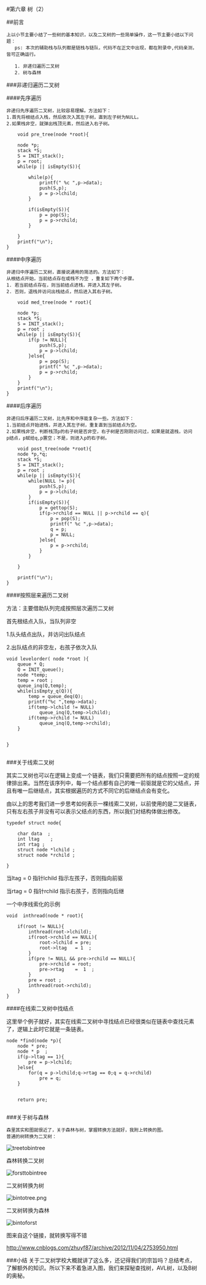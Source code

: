 #第六章   树（2）

##前言
    
    上以小节主要小结了一些树的基本知识，以及二叉树的一些简单操作，这一节主要小结以下问题：
       ps: 本次的辅助栈与队列都是链栈与链队，代码不在正文中出现，都在附录中,代码亲测，皆可正确运行。
       
       1. 非递归遍历二叉树
       2. 树与森林
       
       
###非递归遍历二叉树

####先序遍历

    非递归先序遍历二叉树，比较容易理解。方法如下：
    1.首先将根结点入栈，然后依次入其左子树，直到左子树为NULL。
    2.如果栈非空，就弹出栈顶元素，然后进入右子树。
    
```
    void pre_tree(node *root){
    
    node *p;
    stack *S;
    S = INIT_stack();
    p = root;
    while(p || isEmpty(S)){
            
        while(p){
            printf(" %c ",p->data);
            push(S,p);
            p = p->lchild;
        }

        if(isEmpty(S)){
            p = pop(S);
            p = p->rchild;
        }

    }   
    printf("\n");
}

```
 

####中序遍历

    非递归中序遍历二叉树，直接说通用的简洁的。方法如下：
    从根结点开始，当前结点存在或栈不为空 ，重复如下两个步骤。
    1. 若当前结点存在，则当前结点进栈，并进入其左子树。
    2. 否则，退栈并访问出栈结点，然后进入其右子树。
    
```
    void med_tree(node * root){
    
    node *p;
    stack *S;
    S = INIT_stack();
    p = root ;
    while(p || isEmpty(S)){
        if(p != NULL){
            push(S,p);
            p = p->lchild;
        }else{
            p = pop(S);
            printf(" %c ",p->data);
            p = p->rchild;
        }
    }
    printf("\n");
}

```    

####后序遍历
    
    非递归后序遍历二叉树，比先序和中序能复杂一些。方法如下：
    1.当前结点开始进栈，并进入其左子树，重复直到当前结点为空。
    2.如果栈非空，判断栈顶p的右子树是否非空，右子树是否刚刚访问过，如果是就退栈，访问 
    p结点，p赋给q,p置空；不是，则进入p的右子树。
    
```
    void post_tree(node *root){
    node *p,*q;
    stack *S;
    S = INIT_stack();
    p = root ;
    while(p || isEmpty(S)){
        while(NULL != p){
            push(S,p);
            p = p->lchild;
        }
        if(isEmpty(S)){
            p = gettop(S);
            if(p->rchild == NULL || p->rchild == q){
                p = pop(S);
                printf(" %c ",p->data);
                q = p;
                p = NULL;
            }else{
                p = p->rchild;
            }
        }
    
    }

    printf("\n");
}

```
    
####按照层来遍历二叉树

方法：主要借助队列完成按照层次遍历二叉树

首先根结点入队，当队列非空

1.队头结点出队，并访问出队结点

2.出队结点的非空左，右孩子依次入队

```
void levelorder( node *root ){
    queue * Q;
    Q = INIT_queue();
    node *temp;
    temp = root ;
    queue_inq(Q,temp);
    while(isEmpty_q(Q)){
        temp = queue_deq(Q);
        printf("%c ",temp->data);
        if(temp->lchild != NULL)
            queue_inq(Q,temp->lchild);
        if(temp->rchild != NULL)
            queue_inq(Q,temp->rchild);
    }
    

}


```

###关于线索二叉树

其实二叉树也可以在逻辑上变成一个链表，我们只需要把所有的结点按照一定的规律排出来。当然在该序列中，每一个结点都有自己的唯一前驱就是它的父结点，并且有唯一后继结点，其实根据遍历的方式不同它的后继结点会有变化。

由以上的思考我们进一步思考如何表示一棵线索二叉树，以前使用的是二叉链表，只有左右孩子并没有可以表示父结点的东西，所以我们对结构体做出修改。

```
typedef struct node{

    char data  ;
    int ltag    ;
    int rtag ;
    struct node *lchild ;
    struct node *rchild ;
    
}

```

当ltag = 0 指针lchild 指示左孩子，否则指向前驱

当rtag = 0 指针rchild 指示右孩子，否则指向后继

一个中序线索化的示例

```
void  inthread(node * root){

    if(root != NULL){
        inthread(root->lchild);
        if(root->rchild == NULL){
            root->lchild = pre;
            root->ltag   = 1  ;
        }
        if(pre != NULL && pre->rchild == NULL){
            pre->rchild = root;
            pre->rtag    =  1  ;
        }
        pre = root ;
        inthread(root->rchild);
    }
}

```

####在线索二叉树中找结点

这里举个例子就好，其实在线索二叉树中寻找结点已经很类似在链表中查找元素了，逻辑上此时它就是一条链表。

```
node *find(node *p){
    node * pre;
    node * p  ;
    if(p->ltag == 1){
        pre = p->lchild;
    }else{
        for(q = p->lchild;q->rtag == 0;q = q->rchild)
            pre = q;
    }
    
    
    return pre;
        
```

###关于树与森林

    森里其实和图就很近了，关于森林与树，掌握转换方法就好，我附上转换的图。
    普通的树转换为二叉树：
![treetobintree](./treetobin.jpg)


森林转换二叉树

![forsttobintree](./forsttotree.jpg)

二叉树转换为树

![bintotree.png](./bintotree.jpg)

二叉树转换为森林

![bintoforst](./bintoforst.jpg)

图来自这个链接，就转换写得不错

http://www.cnblogs.com/zhuyf87/archive/2012/11/04/2753950.html


###小结
关于二叉树学校大概就讲了这么多，还记得我们的宗旨吗？总结考点，了解额外的知识。所以下来不着急进入图，我们来探秘查找树，AVL树，以及B树的奥秘。
